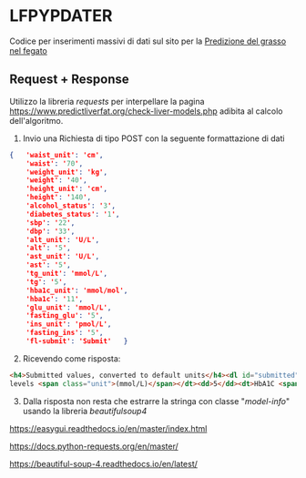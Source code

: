 # LFPYPDATER
Codice per inserimenti massivi di dati sul sito per la [Predizione del grasso nel fegato](https://www.predictliverfat.org/#prediction_models)


## Request + Response
Utilizzo la libreria *requests* per interpellare la pagina https://www.predictliverfat.org/check-liver-models.php adibita al calcolo dell'algoritmo.

1. Invio una Richiesta di tipo POST con la seguente formattazione di dati
```json
{   'waist_unit': 'cm',
    'waist': '70',
    'weight_unit': 'kg',
    'weight': '40',
    'height_unit': 'cm',
    'height': '140',
    'alcohol_status': '3',
    'diabetes_status': '1',
    'sbp': '22',
    'dbp': '33',
    'alt_unit': 'U/L',
    'alt': '5',
    'ast_unit': 'U/L',
    'ast': '5',
    'tg_unit': 'mmol/L',
    'tg': '5',
    'hba1c_unit': 'mmol/mol',
    'hba1c': '11',
    'glu_unit': 'mmol/L',
    'fasting_glu': '5',
    'ins_unit': 'pmol/L',
    'fasting_ins': '5',
    'fl-submit': 'Submit'   }
```

2. Ricevendo come risposta:
```html
<h4>Submitted values, converted to default units</h4><dl id="submitted"><dt>Waist circumference <span class="unit">(cm)</span></dt><dd>70</dd><dt>Weight <span class="unit">(kg)</span></dt><dd>40</dd><dt>Height <span class="unit">(cm)</span></dt><dd>140</dd><dt>Systolic blood pressure <span class="unit">(mm Hg)</span></dt><dd>22</dd><dt>Diastolic blood pressure <span class="unit">(mm Hg)</span></dt><dd>33</dd><dt>Alanine transaminase <span class="unit">(U/L)</span></dt><dd>5</dd><dt>Aspartate transaminase <span class="unit">(U/L)</span></dt><dd>5</dd><dt>Triglyceride 
levels <span class="unit">(mmol/L)</span></dt><dd>5</dd><dt>HbA1C <span class="unit">(mmol/mol)</span></dt><dd>11</dd><dt>Fasting insulin <span class="unit">(pmol/L)</span></dt><dd>5</dd><dt>Fasting glucose <span class="unit">(mmol/L)</span></dt><dd>5</dd><dt>Alcohol consumption </dt><dd>Regularly</dd><dt>Diabetes status </dt><dd>Non-diabetic</dd></dl><h4>Prediction by the best matching model for the variables in use</h4><ul><li><span class="model-label">Model 3: </span><span class="model-info">Low risk of fatty liver, probability: 0.30</span></li></ul>
```
3. Dalla risposta non resta che estrarre la stringa con classe "_model-info_" usando la libreria *beautifulsoup4*




https://easygui.readthedocs.io/en/master/index.html

https://docs.python-requests.org/en/master/

https://beautiful-soup-4.readthedocs.io/en/latest/